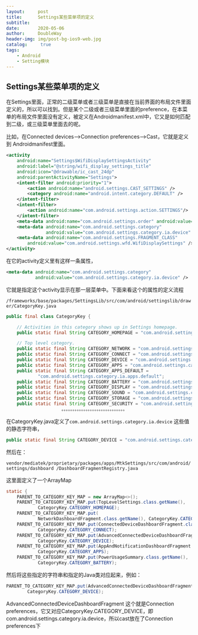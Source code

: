 ```yaml
---
layout:     post
title:      Settings某些菜单项的定义
subtitle:   
date:       2020-05-06
author:     DoubleWay
header-img: img/post-bg-ios9-web.jpg
catalog: 	 true
tags:
    - Android
    - Setting模块
---
```


## Settings某些菜单项的定义

在Settings里面，正常的二级菜单或者三级菜单是直接在当前界面的布局文件里面定义的，所以可以找到。但是某个二级或者三级菜单里面的preference，在本菜单的布局文件里面没有定义，被定义在Androidmanifest.xml中，它又是如何匹配到二级，或三级菜单里面去的呢。

比如，在Connected devices-->Connection preferences-->Cast，它就是定义到 Androidmanifest里面。

```xml
<activity
    android:name="Settings$WifiDisplaySettingsActivity"
    android:label="@string/wifi_display_settings_title"
    android:icon="@drawable/ic_cast_24dp"
    android:parentActivityName="Settings">
    <intent-filter android:priority="1">
        <action android:name="android.settings.CAST_SETTINGS" />
        <category android:name="android.intent.category.DEFAULT" />
    </intent-filter>
    <intent-filter>
        <action android:name="com.android.settings.action.SETTINGS"/>
    </intent-filter>
    <meta-data android:name="com.android.settings.order" android:value="-6"/>
    <meta-data android:name="com.android.settings.category"
               android:value="com.android.settings.category.ia.device" />
    <meta-data android:name="com.android.settings.FRAGMENT_CLASS"
        android:value="com.android.settings.wfd.WifiDisplaySettings" />
</activity>
```

在它的activity定义里有这样一条属性，

```xml
<meta-data android:name="com.android.settings.category"
           android:value="com.android.settings.category.ia.device" />
```

它就是指定这个activity显示在那一层菜单中。下面来看这个的属性的定义流程

`/frameworks/base/packages/SettingsLib/src/com/android/settingslib/drawer/CategoryKey.java`

```java
public final class CategoryKey {

    // Activities in this category shows up in Settings homepage.
    public static final String CATEGORY_HOMEPAGE = "com.android.settings.category.ia.homepage";

    // Top level category.
    public static final String CATEGORY_NETWORK = "com.android.settings.category.ia.wireless";
    public static final String CATEGORY_CONNECT = "com.android.settings.category.ia.connect";
    public static final String CATEGORY_DEVICE = "com.android.settings.category.ia.device";
    public static final String CATEGORY_APPS = "com.android.settings.category.ia.apps";
    public static final String CATEGORY_APPS_DEFAULT =
            "com.android.settings.category.ia.apps.default";
    public static final String CATEGORY_BATTERY = "com.android.settings.category.ia.battery";
    public static final String CATEGORY_DISPLAY = "com.android.settings.category.ia.display";
    public static final String CATEGORY_SOUND = "com.android.settings.category.ia.sound";
    public static final String CATEGORY_STORAGE = "com.android.settings.category.ia.storage";
    public static final String CATEGORY_SECURITY = "com.android.settings.category.ia.security";
                     。。。。。。。。。。。。。。。。。。。。。。。。。。。。。
```

在CategoryKey.java定义了`com.android.settings.category.ia.device` 这些值的静态字符串，

```java
public static final String CATEGORY_DEVICE = "com.android.settings.category.ia.device
```

然后在：

`vendor/mediatek/proprietary/packages/apps/MtkSettings/src/com/android/settings/dashboard
/DashboardFragmentRegistry.java`

这里面定义了一个ArrayMap

```java
static {
    PARENT_TO_CATEGORY_KEY_MAP = new ArrayMap<>();
    PARENT_TO_CATEGORY_KEY_MAP.put(TopLevelSettings.class.getName(),
            CategoryKey.CATEGORY_HOMEPAGE);
    PARENT_TO_CATEGORY_KEY_MAP.put(
            NetworkDashboardFragment.class.getName(), CategoryKey.CATEGORY_NETWORK);
    PARENT_TO_CATEGORY_KEY_MAP.put(ConnectedDeviceDashboardFragment.class.getName(),
            CategoryKey.CATEGORY_CONNECT);
    PARENT_TO_CATEGORY_KEY_MAP.put(AdvancedConnectedDeviceDashboardFragment.class.getName(),
            CategoryKey.CATEGORY_DEVICE);
    PARENT_TO_CATEGORY_KEY_MAP.put(AppAndNotificationDashboardFragment.class.getName(),
            CategoryKey.CATEGORY_APPS);
    PARENT_TO_CATEGORY_KEY_MAP.put(PowerUsageSummary.class.getName(),
            CategoryKey.CATEGORY_BATTERY);
```

然后将这些指定的字符串和指定的Java类对应起来，例如：

```java
PARENT_TO_CATEGORY_KEY_MAP.put(AdvancedConnectedDeviceDashboardFragment.class.getName(),
        CategoryKey.CATEGORY_DEVICE);
```

AdvancedConnectedDeviceDashboardFragment 这个就是Connection preferences，它又对应CategoryKey.CATEGORY_DEVICE，即com.android.settings.category.ia.device，所以cast放在了Connection preferences下

